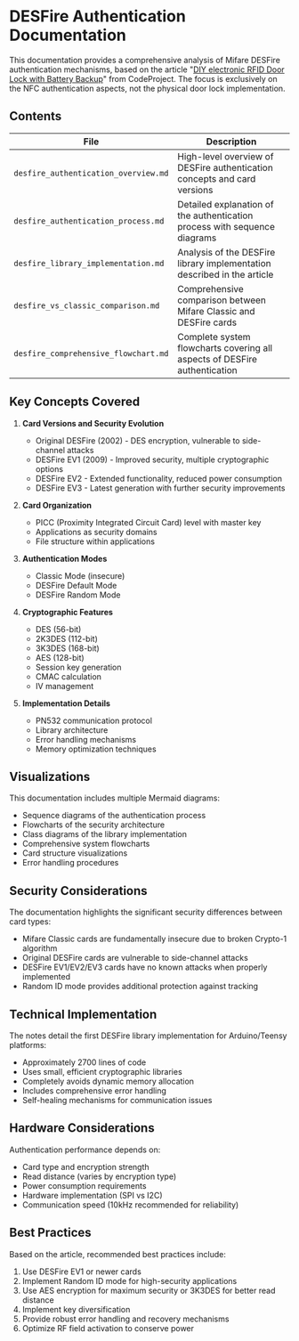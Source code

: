 # DESFire Authentication Documentation

This documentation provides a comprehensive analysis of Mifare DESFire authentication mechanisms, based on the article "[DIY electronic RFID Door Lock with Battery Backup](https://www.codeproject.com/Articles/1096861/DIY-electronic-RFID-Door-Lock-with-Battery-Backup)" from CodeProject. The focus is exclusively on the NFC authentication aspects, not the physical door lock implementation.

## Contents

| File                                 | Description                                                               |
| ------------------------------------ | ------------------------------------------------------------------------- |
| `desfire_authentication_overview.md` | High-level overview of DESFire authentication concepts and card versions  |
| `desfire_authentication_process.md`  | Detailed explanation of the authentication process with sequence diagrams |
| `desfire_library_implementation.md`  | Analysis of the DESFire library implementation described in the article   |
| `desfire_vs_classic_comparison.md`   | Comprehensive comparison between Mifare Classic and DESFire cards         |
| `desfire_comprehensive_flowchart.md` | Complete system flowcharts covering all aspects of DESFire authentication |

## Key Concepts Covered

1. **Card Versions and Security Evolution**

   - Original DESFire (2002) - DES encryption, vulnerable to side-channel attacks
   - DESFire EV1 (2009) - Improved security, multiple cryptographic options
   - DESFire EV2 - Extended functionality, reduced power consumption
   - DESFire EV3 - Latest generation with further security improvements

2. **Card Organization**

   - PICC (Proximity Integrated Circuit Card) level with master key
   - Applications as security domains
   - File structure within applications

3. **Authentication Modes**

   - Classic Mode (insecure)
   - DESFire Default Mode
   - DESFire Random Mode

4. **Cryptographic Features**

   - DES (56-bit)
   - 2K3DES (112-bit)
   - 3K3DES (168-bit)
   - AES (128-bit)
   - Session key generation
   - CMAC calculation
   - IV management

5. **Implementation Details**
   - PN532 communication protocol
   - Library architecture
   - Error handling mechanisms
   - Memory optimization techniques

## Visualizations

This documentation includes multiple Mermaid diagrams:

- Sequence diagrams of the authentication process
- Flowcharts of the security architecture
- Class diagrams of the library implementation
- Comprehensive system flowcharts
- Card structure visualizations
- Error handling procedures

## Security Considerations

The documentation highlights the significant security differences between card types:

- Mifare Classic cards are fundamentally insecure due to broken Crypto-1 algorithm
- Original DESFire cards are vulnerable to side-channel attacks
- DESFire EV1/EV2/EV3 cards have no known attacks when properly implemented
- Random ID mode provides additional protection against tracking

## Technical Implementation

The notes detail the first DESFire library implementation for Arduino/Teensy platforms:

- Approximately 2700 lines of code
- Uses small, efficient cryptographic libraries
- Completely avoids dynamic memory allocation
- Includes comprehensive error handling
- Self-healing mechanisms for communication issues

## Hardware Considerations

Authentication performance depends on:

- Card type and encryption strength
- Read distance (varies by encryption type)
- Power consumption requirements
- Hardware implementation (SPI vs I2C)
- Communication speed (10kHz recommended for reliability)

## Best Practices

Based on the article, recommended best practices include:

1. Use DESFire EV1 or newer cards
2. Implement Random ID mode for high-security applications
3. Use AES encryption for maximum security or 3K3DES for better read distance
4. Implement key diversification
5. Provide robust error handling and recovery mechanisms
6. Optimize RF field activation to conserve power
